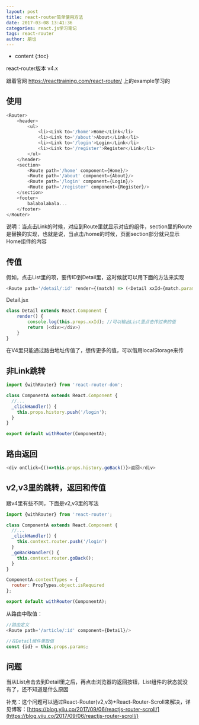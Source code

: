 ```yaml
---
layout: post
title: react-router简单使用方法
date: 2017-03-08 13:41:36
categories: react.js学习笔记
tags: react-router
author: 朋也
---
```


* content
{:toc}

react-router版本 v4.x

跟着官网 https://reacttraining.com/react-router/ 上的example学习的

## 使用

```js
<Router>
    <header>
        <ul>
            <li><Link to='/home'>Home</Link</li>
            <li><Link to='/about'>About</Link</li>
            <li><Link to='/login'>Login</Link</li>
            <li><Link to='/register'>Register</Link</li>
        </ul>
    </header>
    <section>
        <Route path='/home' component={Home}/>
        <Route path='/about' component={About}/>
        <Route path='/login' component={Login}/>
        <Route path='/register' component={Register}/>
    </section>
    <footer>
        balabalabala...
    </footer>
</Router>
```





说明：当点击Link的时候，对应到Route里就显示对应的组件，section里的Route是替换的实现，也就是说，当点击/home的时候，页面section部分就只显示Home组件的内容

## 传值

假如，点击List里的项，要传ID到Detail里，这时候就可以用下面的方法来实现

```js
<Route path='/detail/:id' render={(match) => (<Detail xxId={match.params.id}/>)}/>
```

Detail.jsx

```js
class Detail extends React.Component {
    render() {
        console.log(this.props.xxId); //可以输出List里点击传过来的值
        return (<div></div>)
    }
}
```

在V4里只能通过路由地址传值了，想传更多的值，可以借用localStorage来传

## 非Link跳转

```js
import {withRouter} from 'react-router-dom';

class ComponentA extends React.Component {
  //...
  _clickHandler() {
    this.props.history.push('/login');
  }
}

export default withRouter(ComponentA);
```

## 路由返回

```js
<div onClick={()=>this.props.history.goBack()}>返回</div>
```

## v2,v3里的跳转，返回和传值

跟v4里有些不同，下面是v2,v3里的写法

```js
import {withRouter} from 'react-router';

class ComponentA extends React.Component {
  //...
  _clickHandler() {
    this.context.router.push('/login')
  }
  _goBackHandler() {
    this.context.router.goBack();
  }
}

ComponentA.contextTypes = {
  router: PropTypes.object.isRequired
};

export default withRouter(ComponentA);
```

从路由中取值：

```js
//路由定义
<Route path='/article/:id' component={Detail}/>

//在Detail组件里取值
const {id} = this.props.params;
```

## 问题

当从List点击去到Detail里之后，再点击浏览器的返回按钮，List组件的状态就没有了，还不知道是什么原因

补充：这个问题可以通过React-Router(v2,v3)+React-Router-Scroll来解决，详见博客：[https://blog.yiiu.co/2017/09/06/reactjs-router-scroll/](https://blog.yiiu.co/2017/09/06/reactjs-router-scroll/)
